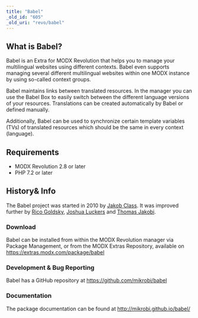 ```yaml
---
title: "Babel"
_old_id: "605"
_old_uri: "revo/babel"
---
```


## What is Babel?

Babel is an Extra for MODX Revolution that helps you to manage your multilingual websites using different contexts. Babel even supports managing several different multilingual websites within one MODX instance by using so-called context groups.

Babel maintains links between translated resources. In the manager you can use the Babel Box to easily switch between the different language versions of your resources. Translations can be created automatically by Babel or defined manually.

Additionally, Babel can be used to synchronize certain template variables (TVs) of translated resources which should be the same in every context (language).

## Requirements

- MODX Revolution 2.8 or later
- PHP 7.2 or later

## History& Info

The Babel project was started in 2010 by [Jakob Class](https://github.com/mikrobi). It was improved further by [Rico Goldsky](https://github.com/goldsky), [Joshua Luckers](https://github.com/JoshuaLuckers) and [Thomas Jakobi](https://github.com/Jako).

### Download

Babel can be installed from within the MODX Revolution manager via Package Management, or from the MODX Extras Repository, available on <https://extras.modx.com/package/babel>

### Development & Bug Reporting

Babel has a GitHub repository at <https://github.com/mikrobi/babel>

### Documentation

The package documentation can be found at <http://mikrobi.github.io/babel/>
